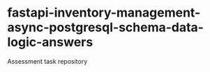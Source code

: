 # fastapi-inventory-management-async-postgresql-schema-data-logic-answers
Assessment task repository
